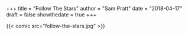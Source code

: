 +++
title = "Follow The Stars"
author = "Sam Pratt"
date = "2018-04-17"
draft = false
showthedate = true
+++

{{< comic src="follow-the-stars.jpg" >}}
